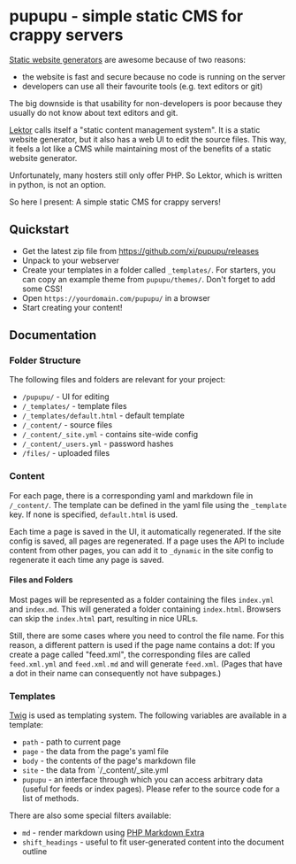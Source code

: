 # pupupu - simple static CMS for crappy servers

[Static website generators](https://www.staticgen.com/) are awesome because of
two reasons:

-   the website is fast and secure because no code is running on the server
-   developers can use all their favourite tools (e.g. text editors or git)

The big downside is that usability for non-developers is poor because they
usually do not know about text editors and git.

[Lektor](https://www.getlektor.com/) calls itself a "static content management
system". It is a static website generator, but it also has a web UI to edit the
source files. This way, it feels a lot like a CMS while maintaining most of the
benefits of a static website generator.

Unfortunately, many hosters still only offer PHP. So Lektor, which is written
in python, is not an option.

So here I present: A simple static CMS for crappy servers!

## Quickstart

-   Get the latest zip file from <https://github.com/xi/pupupu/releases>
-   Unpack to your webserver
-   Create your templates in a folder called `_templates/`. For starters, you
    can copy an example theme from `pupupu/themes/`. Don't forget to add some
    CSS!
-   Open `https://yourdomain.com/pupupu/` in a browser
-   Start creating your content!

## Documentation

### Folder Structure

The following files and folders are relevant for your project:

-   `/pupupu/` - UI for editing
-   `/_templates/` - template files
-   `/_templates/default.html` - default template
-   `/_content/` - source files
-   `/_content/_site.yml` - contains site-wide config
-   `/_content/_users.yml` - password hashes
-   `/files/` - uploaded files

### Content

For each page, there is a corresponding yaml and markdown file in `/_content/`.
The template can be defined in the yaml file using the `_template` key. If none
is specified, `default.html` is used.

Each time a page is saved in the UI, it automatically regenerated. If the site
config is saved, all pages are regenerated. If a page uses the API to include
content from other pages, you can add it to `_dynamic` in the site config to
regenerate it each time any page is saved.

#### Files and Folders

Most pages will be represented as a folder containing the files `index.yml` and
`index.md`. This will generated a folder containing `index.html`. Browsers can
skip the `index.html` part, resulting in nice URLs.

Still, there are some cases where you need to control the file name. For this
reason, a different pattern is used if the page name contains a dot: If you
create a page called "feed.xml", the corresponding files are called
`feed.xml.yml` and `feed.xml.md` and will generate `feed.xml`. (Pages that have
a dot in their name can consequently not have subpages.)

### Templates

[Twig](https://twig.symfony.com/) is used as templating system. The following
variables are available in a template:

-   `path` - path to current page
-   `page` - the data from the page's yaml file
-   `body` - the contents of the page's markdown file
-   `site` - the data from `/_content/_site.yml
-   `pupupu` - an interface through which you can access arbitrary data (useful
    for feeds or index pages). Please refer to the source code for a list of
    methods.

There are also some special filters available:

-   `md` - render markdown using [PHP Markdown
    Extra](https://michelf.ca/projects/php-markdown/extra/)
-   `shift_headings` - useful to fit user-generated content into the document
    outline
